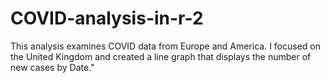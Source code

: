 # COVID-analysis-in-r-2
This analysis examines COVID data from Europe and America. I focused on the United Kingdom and created a line graph that displays the number of new cases by Date."
